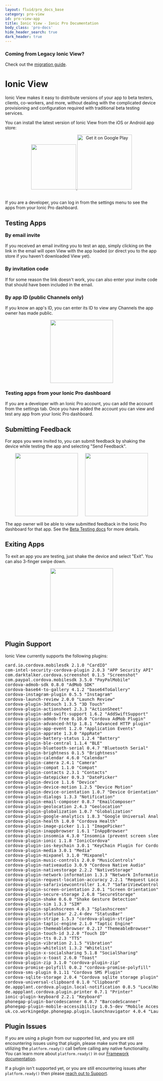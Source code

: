 ```yaml
---
layout: fluid/pro_docs_base
category: pro-view
id: pro-view-app
title: Ionic View - Ionic Pro Documentation
body_class: 'pro-docs'
hide_header_search: true
dark_header: true
---
```


### Coming from Legacy Ionic View?
Check out the [migration guide](/docs/pro/migration/view.html).

# Ionic View

Ionic View makes it easy to distribute versions of your app to beta testers, clients, co-workers, and more, without dealing with the complicated device provisioning and configuration required with traditional beta testing services.  

You can install the latest version of Ionic View from the iOS or Android app store:
<div id="badges" style="text-align:center">
  <a href="https://itunes.apple.com/us/app/ionic-view-test-share-ionic-apps/id1271789931?ls=1&mt=8">
    <img style="width: 148px" src="/img/pro/appstore.png" id="appstore-image">
  </a>

  <a href="https://play.google.com/store/apps/details?id=com.ionicframework.view">
    <img style="width: 180px" alt="Get it on Google Play" src="/img/pro/playstore.png" id="playstore-image">
  </a>
</div>  
<br>

If you are a developer, you can log in from the settings menu to see the apps from your Ionic Pro dashboard.

## Testing Apps

<h3 style="margin-top: 0" id="from-an-email-invite">By email invite</h3>
If you received an email inviting you to test an app, simply clicking on the link in the email will open View with the app loaded (or direct you to the app store if you haven't downloaded View yet).

### By invitation code
If for some reason the link doesn't work, you can also enter your invite code that should have been included in the email.

### By app ID (public Channels only)
If you know an app's ID, you can enter its ID to view any Channels the app owner has made public.

<div style="text-align: center">
  <img style="width: 207px" src="/img/pro/view-code.png">
</div>

### Testing apps from your Ionic Pro dashboard
If you are a developer with an Ionic Pro account, you can add the account from the settings tab.  Once you have added
the account you can view and test any app from your Ionic Pro dashboard.

## Submitting Feedback
For apps you were invited to, you can submit feedback by shaking the device while testing the app and selecting "Send Feedback".

<div style="text-align: center">
  <img style="width: 207px; margin-right: 20px" src="/img/pro/view-shake.png">
  <img style="width: 207px" src="/img/pro/view-feedback.png">
</div>

The app owner will be able to view submitted feedback in the Ionic Pro dashboard for that app. See the [Beta Testing docs](/docs/pro/beta-testing.html#viewing-feedback) for more details.

## Exiting Apps
To exit an app you are testing, just shake the device and select "Exit".  You can also 3-finger swipe down.

<div style="text-align: center">
  <img style="width: 207px" src="/img/pro/view-shake.png">
</div>

## Plugin Support
Ionic View currently supports the following plugins:

<pre>
card.io.cordova.mobilesdk 2.1.0 "CardIO"
com-intel-security-cordova-plugin 2.0.3 "APP Security API"
com.darktalker.cordova.screenshot 0.1.5 "Screenshot"
com.paypal.cordova.mobilesdk 3.5.0 "PayPalMobile"
cordova-admob-sdk 0.8.0 "AdMob SDK"
cordova-base64-to-gallery 4.1.2 "base64ToGallery"
cordova-instagram-plugin 0.5.5 "Instagram"
cordova-launch-review 2.0.0 "Launch Review"
cordova-plugin-3dtouch 1.3.5 "3D Touch"
cordova-plugin-actionsheet 2.3.3 "ActionSheet"
cordova-plugin-add-swift-support 1.6.2 "AddSwiftSupport"
cordova-plugin-admob-free 0.10.0 "Cordova AdMob Plugin"
cordova-plugin-advanced-http 1.8.1 "Advanced HTTP plugin"
cordova-plugin-app-event 1.2.0 "Application Events"
cordova-plugin-apprate 1.3.0 "AppRate"
cordova-plugin-battery-status 1.2.4 "Battery"
cordova-plugin-ble-central 1.1.4 "BLE"
cordova-plugin-bluetooth-serial 0.4.7 "Bluetooth Serial"
cordova-plugin-brightness 0.1.5 "Brightness"
cordova-plugin-calendar 4.6.0 "Calendar"
cordova-plugin-camera 2.4.1 "Camera"
cordova-plugin-compat 1.1.0 "Compat"
cordova-plugin-contacts 2.3.1 "Contacts"
cordova-plugin-datepicker 0.9.3 "DatePicker"
cordova-plugin-device 1.1.6 "Device"
cordova-plugin-device-motion 1.2.5 "Device Motion"
cordova-plugin-device-orientation 1.0.7 "Device Orientation"
cordova-plugin-dialogs 1.3.3 "Notification"
cordova-plugin-email-composer 0.8.7 "EmailComposer"
cordova-plugin-geolocation 2.4.3 "Geolocation"
cordova-plugin-globalization 1.0.7 "Globalization"
cordova-plugin-google-analytics 1.8.3 "Google Universal Analytics Plugin"
cordova-plugin-health 1.0.0 "Cordova Health"
cordova-plugin-image-picker 1.1.1 "ImagePicker"
cordova-plugin-inappbrowser 1.6.1 "InAppBrowser"
cordova-plugin-insomnia 4.3.0 "Insomnia (prevent screen sleep)"
cordova-plugin-ionic 1.1.8 "IonicCordova"
cordova-plugin-ios-keychain 3.0.1 "KeyChain Plugin for Cordova iOS"
cordova-plugin-media 3.0.1 "Media"
cordova-plugin-mixpanel 3.1.0 "Mixpanel"
cordova-plugin-music-controls 2.0.0 "MusicControls"
cordova-plugin-nativeaudio 3.0.9 "Cordova Native Audio"
cordova-plugin-nativestorage 2.2.2 "NativeStorage"
cordova-plugin-network-information 1.3.3 "Network Information"
cordova-plugin-request-location-accuracy 2.2.1 "Request Location Accuracy"
cordova-plugin-safariviewcontroller 1.4.7 "SafariViewController"
cordova-plugin-screen-orientation 2.0.1 "Screen Orientation"
cordova-plugin-secure-storage 2.6.8 "SecureStorage"
cordova-plugin-shake 0.6.0 "Shake Gesture Detection"
cordova-plugin-sim 1.3.3 "SIM"
cordova-plugin-splashscreen 4.0.3 "Splashscreen"
cordova-plugin-statusbar 2.2.4-dev "StatusBar"
cordova-plugin-stripe 1.5.3 "cordova-plugin-stripe"
cordova-plugin-taptic-engine 2.1.0 "Taptic Engine"
cordova-plugin-themeablebrowser 0.2.17 "ThemeableBrowser"
cordova-plugin-touch-id 3.2.0 "Touch ID"
cordova-plugin-tts 0.2.3 "TTS"
cordova-plugin-vibration 2.1.5 "Vibration"
cordova-plugin-whitelist 1.3.2 "Whitelist"
cordova-plugin-x-socialsharing 5.1.8 "SocialSharing"
cordova-plugin-x-toast 2.6.0 "Toast"
cordova-plugin-zip 3.1.0 "cordova-plugin-zip"
cordova-promise-polyfill 0.0.2 "cordova-promise-polyfill"
cordova-sms-plugin 0.1.11 "Cordova SMS Plugin"
cordova-sqlite-storage 2.0.4 "Cordova sqlite storage plugin"
cordova-universal-clipboard 0.1.0 "Clipboard"
de.appplant.cordova.plugin.local-notification 0.8.5 "LocalNotification"
de.appplant.cordova.plugin.printer 0.7.1 "Printer"
ionic-plugin-keyboard 2.2.1 "Keyboard"
phonegap-plugin-barcodescanner 6.0.7 "BarcodeScanner"
phonegap-plugin-mobile-accessibility 1.0.5-dev "Mobile Accessibility"
uk.co.workingedge.phonegap.plugin.launchnavigator 4.0.4 "Launch Navigator"
</pre>

## Plugin Issues

If you are using a plugin from our supported list, and you are still encountering issues using that plugin, please make sure that you are utilizing the `platform.ready()` call before calling any native functionality. You can learn more about `platform.ready()` in our <a href="https://ionicframework.com/docs/api/platform/Platform/#ready" target="_blank">Framework documentation</a>.

If a plugin isn't supported yet, or you are still encountering issues after `platform.ready()` then please <a href="https://ionicframework.com/support">reach out to Support</a>.
